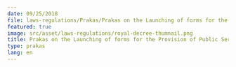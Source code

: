 ```yaml
---
date: 09/25/2018
file: laws-regulations/Prakas/Prakas on the Launching of forms for the Provision of Public Services by the Ministry of Post and Telecommunications.pdf
featured: true
image: src/asset/laws-regulations/royal-decree-thumnail.png
title: Prakas on the Launching of forms for the Provision of Public Services by the Ministry of Post and Telecommunications
type: prakas
lang: en
---
```

